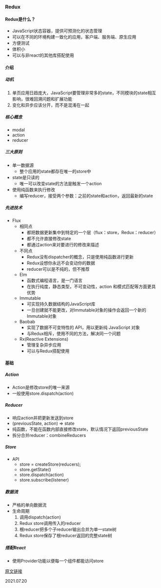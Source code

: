 ### Redux

#### Redux是什么？
* JavaScript状态容器，提供可预测化的状态管理
* 可以在不同的环境构建一致化的应用，客户端、服务端、原生应用
* 方便测试
* 体积小
* 可以与非react的其他库搭配使用

#### 介绍

##### 动机
1. 单页应用日趋庞大，JavaScript要管理非常多的state，不同模块的state相互影响，很难回溯问题和扩展功能
2. 变化和异步应该分开，而不是混淆在一起

##### 核心概念
* modal
* action
* reducer

##### 三大原则
* 单一数据源
  * 整个应用的state都存在唯一的store中
* state是只读的
  * 唯一可以改变state的方法是触发一个action
* 使用纯函数来执行修改
  * 编写reducer，接受两个参数：之前的state和action，返回最新的state

##### 先进技术
* Flux
  * 相同点
    * 都把数据更新集中到特定的一个层（flux：store，Redux：reducer）
    * 都不允许直接修改state
    * 都通过action来对要进行的修改来描述
  * 不同点
    * Redux没有dispatcher的概念，只是使用纯函数进行更新
    * Redux设想你永远不会变动你的数据
    * reducer可以是不纯的，但不推荐
  * Elm
    * 函数式编程语言，是一门语言
    * 在执行纯度，静态类型，不可变动性，action 和模式匹配等方面更具优势
  * Immutable
    * 可实现持久数据结构的JavaScript库
    * 一旦创建就不能更改，对Immutable对象的操作会返回一个新的Immutable对象
  * Baobab
    * 实现了数据不可变特性的 API，用以更新纯 JavaScript 对象
    * 与Redux相斥，使用不同的方法，解决同一个问题
  * Rx(Reactive Extensions)
    * 管理复杂异步应用
    * 可以与Redux搭配使用


#### 基础

##### Action
* Action是修改store的唯一来源
* 一般使用store.dispatch(action)

##### Reducer
* 响应action并把更新发送到store
* (previousState, action) => state
* 纯函数，不能在函数内部直接修改state，默认情况下返回previousState
* 拆分合并reducer：combineReducers

##### Store
* API
  * store = createStore(reducers);
  * store.getState()
  * store.dispatch(action)
  * store.subscribe(listener)

##### 数据流
* 严格的单向数据流
* 生命周期
  1. 调用dispatch(action)
  2. Redux store调用传入的reducer
  3. 根reducer把多个子reducer输出合并为单一state树
  4. Redux store保存了根reducer返回的完整state树

##### 搭配React
* 使用Provider功能以便每一个组件都能访问store

[原文链接](https://www.redux.org.cn/)

2021.07.20